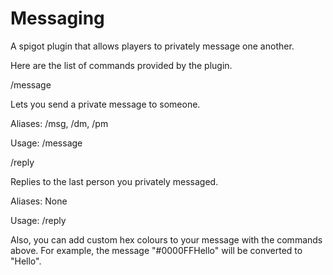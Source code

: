 # Messaging
A spigot plugin that allows players to privately message one another.

Here are the list of commands provided by the plugin.


/message

  Lets you send a private message to someone.
  
  Aliases: /msg, /dm, /pm
  
  Usage: /message <name of recipient> <message you want to send>
  
/reply

  Replies to the last person you privately messaged.
  
  Aliases: None
  
  Usage: /reply <message you want to send>
  
Also, you can add custom hex colours to your message with the commands above. For example, the message "#0000FFHello" will be converted to "Hello".

